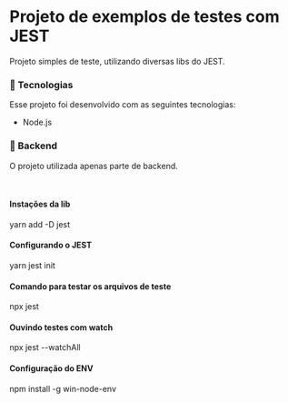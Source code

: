 # Projeto de exemplos de testes com JEST

Projeto simples de teste, utilizando diversas libs do JEST.

### 🚀 Tecnologias
Esse projeto foi desenvolvido com as seguintes tecnologias:
 - Node.js
 
### 🚧 Backend
O projeto utilizada apenas parte de backend.

</br>

#### Instações da lib </br>
yarn add -D jest

#### Configurando o JEST </br>
yarn jest init

#### Comando para testar os arquivos de teste </br>
npx jest

#### Ouvindo testes com watch </br>
npx jest --watchAll

#### Configuração do ENV </br>
npm install -g win-node-env
